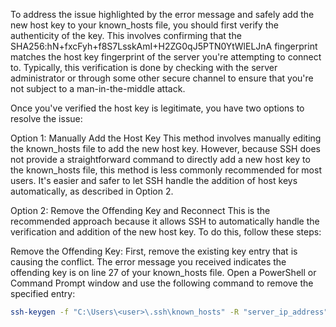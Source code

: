 To address the issue highlighted by the error message and safely add the new host key to your known_hosts file, you should first verify the authenticity of the key. This involves confirming that the SHA256:hN+fxcFyh+f8S7LsskAmI+H2ZG0qJ5PTN0YtWlELJnA fingerprint matches the host key fingerprint of the server you're attempting to connect to. Typically, this verification is done by checking with the server administrator or through some other secure channel to ensure that you're not subject to a man-in-the-middle attack.

Once you've verified the host key is legitimate, you have two options to resolve the issue:

Option 1: Manually Add the Host Key
This method involves manually editing the known_hosts file to add the new host key. However, because SSH does not provide a straightforward command to directly add a new host key to the known_hosts file, this method is less commonly recommended for most users. It's easier and safer to let SSH handle the addition of host keys automatically, as described in Option 2.

Option 2: Remove the Offending Key and Reconnect
This is the recommended approach because it allows SSH to automatically handle the verification and addition of the new host key. To do this, follow these steps:

Remove the Offending Key: First, remove the existing key entry that is causing the conflict. The error message you received indicates the offending key is on line 27 of your known_hosts file. Open a PowerShell or Command Prompt window and use the following command to remove the specified entry:

```bash
ssh-keygen -f "C:\Users\<user>\.ssh\known_hosts" -R "server_ip_address"
```
